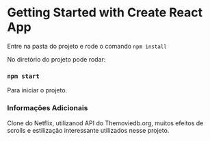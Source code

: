 # Getting Started with Create React App

Entre na pasta do projeto e rode o comando `npm install`

No diretório do projeto pode rodar:

### `npm start`

Para iniciar o projeto.

### Informações Adicionais
Clone do Netflix, utilizanod API do Themoviedb.org, muitos efeitos de scrolls e estilização interessante utilizados nesse projeto.